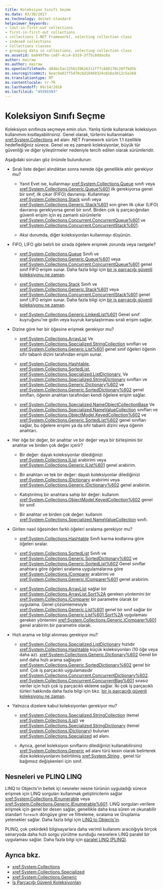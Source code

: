 ```yaml
---
title: Koleksiyon Sınıfı Seçme
ms.date: 03/30/2017
ms.technology: dotnet-standard
helpviewer_keywords:
- last-in-first-out collections
- first-in-first-out collections
- collections [.NET Framework], selecting collection class
- indexed collections
- Collections classes
- grouping data in collections, selecting collection class
ms.assetid: ba049f9a-ce87-4cc4-b319-3f75c8ddac8a
author: mairaw
ms.author: mairaw
ms.openlocfilehash: d84bc5ac2256139626311ff7c848170c28ffbd5b
ms.sourcegitcommit: 6eac9a01ff5d70c6d18460324c016a3612c5e268
ms.translationtype: MT
ms.contentlocale: tr-TR
ms.lasthandoff: 09/14/2018
ms.locfileid: "45591593"
---
```

# <a name="selecting-a-collection-class"></a>Koleksiyon Sınıfı Seçme
Koleksiyon sınıfınıza seçmeye emin olun. Yanlış türde kullanarak koleksiyon kullanımını kısıtlayabilirsiniz. Genel olarak, türlerini kullanmaktan <xref:System.Collections> ad alanı .NET Framework sürüm 1.1 özellikle hedeflediğiniz sürece. Genel ve eş zamanlı koleksiyonlar, büyük tür güvenliği ve diğer iyileştirmeler nedeniyle tercih edilen olarak sürümleridir.  
  
 Aşağıdaki soruları göz önünde bulundurun:  
  
-   Sıralı liste değeri alındıktan sonra nerede öğe genellikle atılır gerekiyor mu?  
  
    -   Yanıt Evet ise, kullanmayı <xref:System.Collections.Queue> sınıfı veya <xref:System.Collections.Generic.Queue%601> ilk gerekiyorsa genel bir sınıf, ilk çıkar (FIFO) davranışı. Kullanmayı <xref:System.Collections.Stack> sınıfı veya <xref:System.Collections.Generic.Stack%601> son giren ilk çıkar (LIFO) davranışı gerekiyorsa genel bir sınıf. Birden çok iş parçacığından güvenli erişim için eş zamanlı sürümlerle <xref:System.Collections.Concurrent.ConcurrentQueue%601> ve <xref:System.Collections.Concurrent.ConcurrentStack%601>.  
  
    -   Aksi durumda, diğer koleksiyonları kullanmayı düşünün.  
  
-   FIFO, LIFO gibi belirli bir sırada öğelere erişmek zorunda veya rastgele?  
  
    -   <xref:System.Collections.Queue> Sınıfı ve <xref:System.Collections.Generic.Queue%601> veya <xref:System.Collections.Concurrent.ConcurrentQueue%601> genel sınıf FIFO erişim sunar. Daha fazla bilgi için [bir iş parçacığı güvenli koleksiyonu ne zaman](../../../docs/standard/collections/thread-safe/when-to-use-a-thread-safe-collection.md).  
  
    -   <xref:System.Collections.Stack> Sınıfı ve <xref:System.Collections.Generic.Stack%601> veya <xref:System.Collections.Concurrent.ConcurrentStack%601> genel sınıf LIFO erişim sunar. Daha fazla bilgi için [bir iş parçacığı güvenli koleksiyonu ne zaman](../../../docs/standard/collections/thread-safe/when-to-use-a-thread-safe-collection.md).  
  
    -   <xref:System.Collections.Generic.LinkedList%601> Genel sınıf kuyruğunu'ne gidin veya kuyruk karşılaştırması sıralı erişim sağlar.  
  
-   Dizine göre her bir öğesine erişmek gerekiyor mu?  
  
    -   <xref:System.Collections.ArrayList> Ve <xref:System.Collections.Specialized.StringCollection> sınıfları ve <xref:System.Collections.Generic.List%601> genel sınıf öğeleri öğenin sıfır tabanlı dizini tarafından erişim sunar.  
  
    -   <xref:System.Collections.Hashtable>, <xref:System.Collections.SortedList>, <xref:System.Collections.Specialized.ListDictionary>, Ve <xref:System.Collections.Specialized.StringDictionary> sınıfları ve <xref:System.Collections.Generic.Dictionary%602> ve <xref:System.Collections.Generic.SortedDictionary%602> genel sınıfları, öğenin anahtarı tarafından kendi öğelere erişim sağlar.  
  
    -   <xref:System.Collections.Specialized.NameObjectCollectionBase> Ve <xref:System.Collections.Specialized.NameValueCollection> sınıfları ve <xref:System.Collections.ObjectModel.KeyedCollection%602> ve <xref:System.Collections.Generic.SortedList%602> genel sınıfları sağlar, bu öğelere erişimi ya da sıfır tabanlı dizini veya öğenin anahtarı.  
  
-   Her öğe bir değer, bir anahtar ve bir değer veya bir birleşimini bir anahtar ve birden çok değer içerir?  
  
    -   Bir değer: dayalı koleksiyonlar dilediğinizi <xref:System.Collections.IList> arabirimi veya <xref:System.Collections.Generic.IList%601> genel arabirim.  
  
    -   Bir anahtarı ve tek bir değer: dayalı koleksiyonlar dilediğinizi <xref:System.Collections.IDictionary> arabirimi veya <xref:System.Collections.Generic.IDictionary%602> genel arabirim.  
  
    -   Katıştırılmış bir anahtara sahip bir değer: kullanım <xref:System.Collections.ObjectModel.KeyedCollection%602> genel bir sınıf.  
  
    -   Bir anahtar ve birden çok değer: kullanım <xref:System.Collections.Specialized.NameValueCollection> sınıfı.  
  
-   Girilen nasıl öğesinden farklı öğeleri sıralama gerekiyor mu?  
  
    -   <xref:System.Collections.Hashtable> Sınıfı karma kodlarına göre öğeleri sıralar.  
  
    -   <xref:System.Collections.SortedList> Sınıfı ve <xref:System.Collections.Generic.SortedDictionary%602> ve <xref:System.Collections.Generic.SortedList%602> Genel sınıflar anahtara göre öğeleri sıralama uygulamalarına göre <xref:System.Collections.IComparer> arabirimi ve <xref:System.Collections.Generic.IComparer%601> genel arabirim.  
  
    -   <xref:System.Collections.ArrayList> sağlar bir <xref:System.Collections.ArrayList.Sort%2A> gereken yöntemini bir <xref:System.Collections.IComparer> bir parametre olarak bir uygulama. Genel çözümlemesiyle <xref:System.Collections.Generic.List%601> genel bir sınıf sağlar bir <xref:System.Collections.Generic.List%601.Sort%2A> uygulaması gereken yöntemini <xref:System.Collections.Generic.IComparer%601> genel arabirim bir parametre olarak.  
  
-   Hızlı arama ve bilgi alınması gerekiyor mu?  
  
    -   <xref:System.Collections.Specialized.ListDictionary> hızlıdır <xref:System.Collections.Hashtable> küçük koleksiyonları (10 öğe veya daha az). <xref:System.Collections.Generic.Dictionary%602> Genel bir sınıf daha hızlı arama sağlayan <xref:System.Collections.Generic.SortedDictionary%602> genel bir sınıf. Çok iş parçacıklı uygulamasıdır <xref:System.Collections.Concurrent.ConcurrentDictionary%602>. <xref:System.Collections.Concurrent.ConcurrentBag%601> sırasız veriler için hızlı çok iş parçacıklı ekleme sağlar. İki çok iş parçacıklı türleri hakkında daha fazla bilgi için bkz. [bir iş parçacığı güvenli koleksiyonu ne zaman](../../../docs/standard/collections/thread-safe/when-to-use-a-thread-safe-collection.md).  
  
-   Yalnızca dizelere kabul koleksiyonları gerekiyor mu?  
  
    -   <xref:System.Collections.Specialized.StringCollection> (temel <xref:System.Collections.IList>) ve <xref:System.Collections.Specialized.StringDictionary> (temel <xref:System.Collections.IDictionary>) bulunan <xref:System.Collections.Specialized> ad alanı.  
  
    -   Ayrıca, genel koleksiyon sınıflarını dilediğinizi kullanabilirsiniz <xref:System.Collections.Generic> ad alanı türü kesin olarak belirterek dize koleksiyonlarını belirtilmiş <xref:System.String> , genel tür bağımsız değişkenleri için sınıf.  
  
## <a name="linq-to-objects-and-plinq"></a>Nesneleri ve PLINQ LINQ  
 LINQ to Objects'in bellek içi nesneler nesne türünün uyguladığı sürece erişmek için LINQ sorguları kullanmak geliştiricilerin sağlar <xref:System.Collections.IEnumerable> veya <xref:System.Collections.Generic.IEnumerable%601>. LINQ sorguları verilere erişmek için genel bir desen sağlar, genellikle daha kısa süren ve okunabilir standart `foreach` döngüye girer ve filtreleme, sıralama ve Gruplama yetenekler sağlar. Daha fazla bilgi için [LINQ to Objects'in](https://msdn.microsoft.com/library/73cafe73-37cf-46e7-bfa7-97c7eea7ced9).  
  
 PLINQ, çok çekirdekli bilgisayarlara daha verimli kullanımı aracılığıyla birçok senaryoda daha hızlı sorgu yürütme sunduğu nesnelere LINQ paralel bir uygulaması sağlar. Daha fazla bilgi için [paralel LINQ (PLINQ)](../../../docs/standard/parallel-programming/parallel-linq-plinq.md).  
  
## <a name="see-also"></a>Ayrıca bkz.

- <xref:System.Collections>  
- <xref:System.Collections.Specialized>  
- <xref:System.Collections.Generic>  
- [İş Parçacığı Güvenli Koleksiyonları](../../../docs/standard/collections/thread-safe/index.md)
